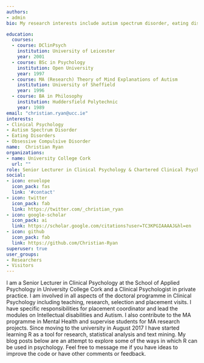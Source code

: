 ```yaml
---
authors:
- admin
bio: My research interests include autism spectrum disorder, eating disorders, obsessive compulsive disorder and some other stuff...

education:
  courses:
  - course: DClinPsych
    institution: University of Leicester
    year: 2001
  - course: BSc in Psychology
    institution: Open University
    year: 1997
  - course: MA (Research) Theory of Mind Explanations of Autism
    institution: University of Sheffield
    year: 1996
  - course: BA in Philosophy
    institution: Huddersfield Polytechnic
    year: 1989
email: "christian.ryan@ucc.ie"
interests:
- Clinical Psychology
- Autism Spectrum Disorder
- Eating Disorders
- Obsessive Compulsive Disorder
name:  Christian Ryan
organizations:
- name: University College Cork
  url: ""
role: Senior Lecturer in Clinical Psychology & Chartered Clinical Psychologist
social:
- icon: envelope
  icon_pack: fas
  link: '#contact'
- icon: twitter
  icon_pack: fab
  link: https://twitter.com/_christian_ryan
- icon: google-scholar
  icon_pack: ai
  link: https://scholar.google.com/citations?user=TC3KPGIAAAAJ&hl=en
- icon: github
  icon_pack: fab
  link: https://github.com/Christian-Ryan
superuser: true
user_groups:
- Researchers
- Visitors
---
```

I am a Senior Lecturer in Clinical Psychology at the School of Applied Psychology in University College Cork and a Clinical Psychologist in private practice. I am involved in all aspects of the doctoral programme in Clinical Psychology including teaching, research, selection and placement visits. I have specific responsibilities for  placement coordinator and lead the modules on Intellectual disabilities and Autism. I also contribute to the MA programme in Mental Health and supervise students for MA research projects. Since moving to the university in August 2017 I have started learning R as a tool for research, statistical analysis and text mining. My blog posts below are an attempt to explore some of the ways in which R can be used in psychology. Feel free to message me if you have ideas to improve the code or have other comments or feedback.
